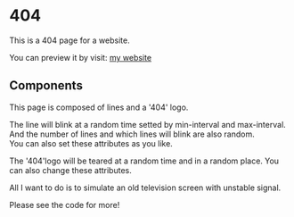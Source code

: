 # 404

This is a 404 page for a website.

You can preview it by visit: [my website](http://kricsleo.com/404.html)

## Components

This page is composed of lines and a '404' logo.

The line will blink at a random time setted by min-interval and max-interval.   
And the number of lines and which lines will blink are also random.   
You can also set these attributes as you like.  

The '404'logo will be teared at a random time and in a random place. You can also change these attributes.  

All I want to do is to simulate an old television screen with unstable signal.

Please see the code for more!
